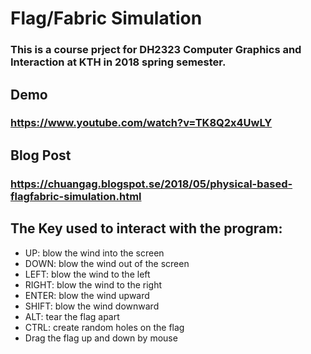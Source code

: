 # Flag/Fabric Simulation
### This is a course prject for DH2323 Computer Graphics and Interaction at KTH in 2018 spring semester. 
## Demo 
### https://www.youtube.com/watch?v=TK8Q2x4UwLY
## Blog Post
### https://chuangag.blogspot.se/2018/05/physical-based-flagfabric-simulation.html
## The Key used to interact with the program:
- UP: blow the wind into the screen
- DOWN: blow the wind out of the screen
- LEFT: blow the wind to the left
- RIGHT: blow the wind to the right
- ENTER: blow the wind upward
- SHIFT: blow the wind downward
- ALT: tear the flag apart
- CTRL: create random holes on the flag
- Drag the flag up and down by mouse

